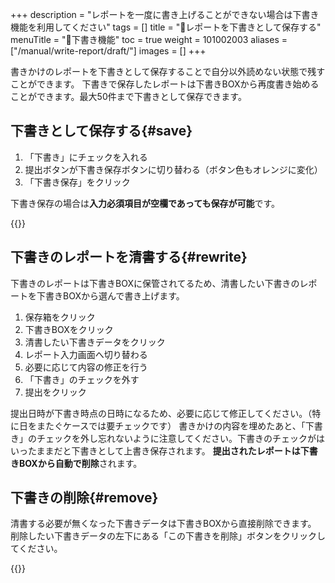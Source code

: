 +++
description = "レポートを一度に書き上げることができない場合は下書き機能を利用してください"
tags = []
title = "📝レポートを下書きとして保存する"
menuTitle = "📝下書き機能"
toc = true
weight = 101002003
aliases = ["/manual/write-report/draft/"]
images = []
+++

書きかけのレポートを下書きとして保存することで自分以外読めない状態で残すことができます。
下書きで保存したレポートは下書きBOXから再度書き始めることができます。最大50件まで下書きとして保存できます。

## 下書きとして保存する{#save}

1. 「下書き」にチェックを入れる
1. 提出ボタンが下書き保存ボタンに切り替わる（ボタン色もオレンジに変化）
1. 「下書き保存」をクリック

下書き保存の場合は**入力必須項目が空欄であっても保存が可能**です。

{{<appscreen filename="report-draft-save" title="レポートを作成する際に、「下書き」にチェックを入れて保存すると下書きBOXに保存されます">}}

## 下書きのレポートを清書する{#rewrite}

下書きのレポートは下書きBOXに保管されてるため、清書したい下書きのレポートを下書きBOXから選んで書き上げます。

1. 保存箱をクリック
1. 下書きBOXをクリック
1. 清書したい下書きデータをクリック
1. レポート入力画面へ切り替わる
1. 必要に応じて内容の修正を行う
1. 「下書き」のチェックを外す
1. 提出をクリック

提出日時が下書き時点の日時になるため、必要に応じて修正してください。（特に日をまたぐケースでは要チェックです）
書きかけの内容を埋めたあと、「下書き」のチェックを外し忘れないように注意してください。下書きのチェックがはいったままだと下書きとして上書き保存されます。
**提出されたレポートは下書きBOXから自動で削除**されます。

## 下書きの削除{#remove}

清書する必要が無くなった下書きデータは下書きBOXから直接削除できます。
削除したい下書きデータの左下にある「この下書きを削除」ボタンをクリックしてください。

{{<appscreen filename="draft-delete" title="下書きレポートを削除">}}
